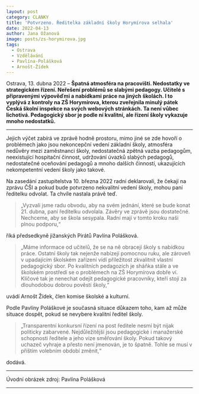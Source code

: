 ```yaml
---
layout: post
category: CLANKY
title: 'Potvrzeno. Ředitelka základní školy Horymírova selhala'			
date: 2022-04-13
author: Jana Ožanová
image: posts/zs-horymirova.jpg
tags:						
  - Ostrava		
  - Vzdělávání
  - Pavlína-Polášková
  - Arnošt-Žídek		
---
```


Ostrava, 13. dubna 2022 – **Špatná atmosféra na pracovišti. Nedostatky ve strategickém řízení. Neřešení problémů se slabými pedagogy. Učitelé s připravenými výpověďmi a nabídkami práce na jiných školách. I to vyplývá z kontroly na ZŠ Horymírova, kterou zveřejnila minulý pátek Česká školní inspekce na svých webových stránkách. Ta není vůbec lichotivá. Pedagogický sbor je podle ní kvalitní, ale řízení školy vykazuje mnoho nedostatků.**

<hr />

Jejich výčet zabírá ve zprávě hodně prostoru, mimo jiné se zde hovoří o problémech jako jsou nekoncepční vedení základní školy, atmosféra nedůvěry mezi zaměstnanci školy, nedostatečná zpětná vazba pedagogům, neexistující hospitační činnost, udržování úvazků slabých pedagogů, nedostatečné oceňování pedagogů a mnoho dalších činností, ukazujících nekompetentní vedení školy jako takové.

Na zasedání zastupitelstva 10. března 2022 radní deklarovali, že čekají na zprávu ČŠI a pokud bude potvrzeno nekvalitní vedení školy, mohou paní ředitelku odvolat. Ta chvíle nastala právě teď.

>„Vyzvali jsme radu obvodu, aby na svém jednání, které se bude konat 21. dubna, paní ředitelku odvolala. Závěry ve zprávě jsou dostatečné. Nechceme, aby se škola sesypala. Radní mají v tomto kroku naši plnou podporu,“

říká předsedkyně jižanských Pirátů Pavlína Polášková.

>„Máme informace od učitelů, že se na ně obracejí školy s nabídkou práce. Ostatní školy tak nejenže nabízejí pomocnou ruku, ale zároveň v upadajícím školském zařízení vidí příležitost zkvalitnit vlastní pedagogický sbor. Po kvalitních pedagozích je sháňka stále a ve školském prostředí se o problémech na ZŠ Horymírova dobře ví. Klíčové tak je nenechat odejít pedagogické pracovníky, kteří stojí za dlouhodobou dobrou pověstí školy,“

uvádí Arnošt Žídek, člen komise školské a kulturní.

Podle Pavlíny Poláškové je současná situace důkazem toho, kam až může situace dospět, pokud se nevybere kvalitní ředitel školy.

>„Transparentní konkursní řízení na post ředitele nesmí být nijak politicky zabarvené. Nejdůležitější jsou pedagogické i manažerské schopnosti ředitele a jeho vize směřování školy. Pokud takový uchazeč vyhraje a přesto není jmenován, je to špatně. Tohle se musí v příštím volebním období změnit,“

dodává.

---

Úvodní obrázek zdroj: Pavlína Polášková

- - -
